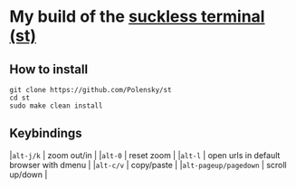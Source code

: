 # My build of the [suckless terminal (st)](https://st.suckless.org/)

## How to install

```
git clone https://github.com/Polensky/st
cd st
sudo make clean install
```

## Keybindings
|`alt-j/k` | zoom out/in |
|`alt-0` | reset zoom |
|`alt-l` | open urls in default browser with dmenu |
|`alt-c/v` | copy/paste |
|`alt-pageup/pagedown` | scroll up/down |
